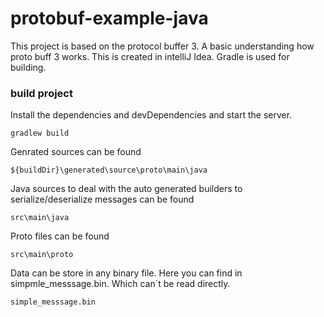 # protobuf-example-java
This project is based on the protocol buffer 3. A basic understanding how proto buff 3 works.
This is created in intelliJ Idea. Gradle is used for building. 

### build project

Install the dependencies and devDependencies and start the server.
```
gradlew build
```

Genrated sources can be found
```
${buildDir}\generated\source\proto\main\java
```
Java sources to deal with the auto generated builders to serialize/deserialize messages can be found
```
src\main\java
```
Proto files can be found
```
src\main\proto
```
Data can be store in any binary file. Here you can find in simpmle_messsage.bin. Which can`t be read directly.
```
simple_messsage.bin
```

